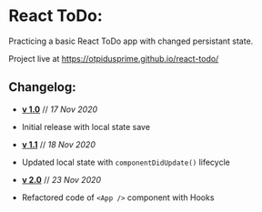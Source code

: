 # React ToDo:

Practicing a basic React ToDo app with changed persistant state.

Project live at https://otpidusprime.github.io/react-todo/

## Changelog:

* **[v 1.0](https://github.com/otpidusprime/react-todo/releases/tag/v1.0)** // _17 Nov 2020_
 * Initial release with local state save

* **[v 1.1](https://github.com/otpidusprime/react-todo/releases/tag/v1.1)** // _18 Nov 2020_
 * Updated local state with `componentDidUpdate()` lifecycle

* **[v 2.0](https://github.com/otpidusprime/react-todo/releases/tag/v2.0)** // _23 Nov 2020_
 * Refactored code of `<App />` component with Hooks